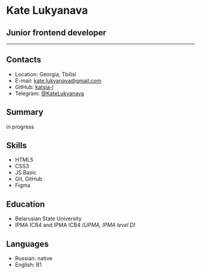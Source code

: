 # Kate Lukyanava

## Junior frontend developer


* * *

## Contacts

*   Location: Georgia, Tbilisi
*   E-mail: [kate.lukyanava@gmail.com](mailto:kate.lukyanava@gmail.com)
*   GitHub: [katsia-l](https://github.com/katsia-l)
*   Telegram: [@KateLukyanava](https://t.me/KateLukyanava)

## Summary

in progress

## Skills

*   HTML5
*   CSS3
*   JS Basic
*   Git, GitHub
*   Figma

## Education

*   Belarusian State University
*   IPMA ICR4 and IPMA ICB4
    *(UPMA, IPMA level D)*
    

## Languages

*   Russian: native
*   English: B1
